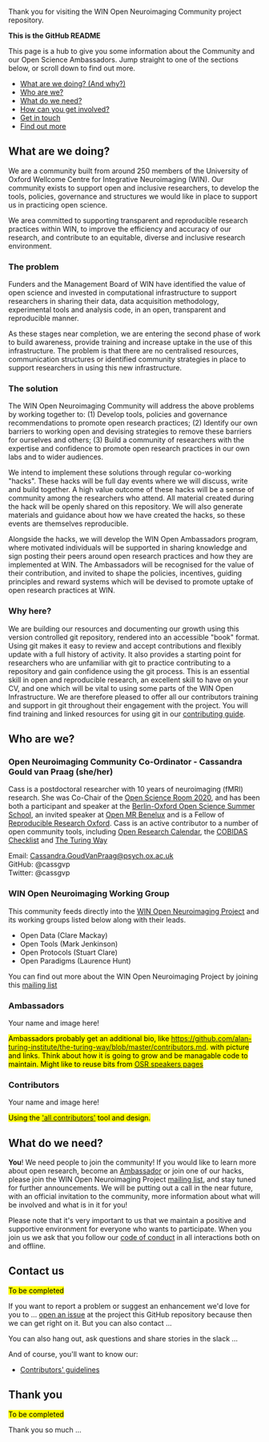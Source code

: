 <!-- Note from mkdocs: "If both an indx.md and a README.md are in the same directorfy, mkdocs will render the index file" and the README will still be rendered on github (https://www.mkdocs.org/user-guide/writing-your-docs/). Adding frontmatter to README breaks it." -->

Thank you for visiting the WIN Open Neuroimaging Community project repository.

**This is the GitHub README**

This page is a hub to give you some information about the Community and our Open Science Ambassadors. Jump straight to one of the sections below, or scroll down to find out more.

* [What are we doing? (And why?)](#what-are-we-doing)
* [Who are we?](#who-are-we)
* [What do we need?](#what-do-we-need)
* [How can you get involved?](#get-involved)
* [Get in touch](#contact-us)
* [Find out more](#find-out-more)
<!-- * [Understand the jargon](#glossary) -->

## What are we doing?

We are a community built from around 250 members of the University of Oxford Wellcome Centre for Integrative Neuroimaging (WIN). Our community exists to support open and inclusive researchers, to develop the tools, policies, governance and structures we would like in place to support us in practicing open science.

We area committed to supporting transparent and reproducible research practices within WIN, to improve the efficiency and accuracy of our research, and contribute to an equitable, diverse and inclusive research environment.

### The problem

Funders and the Management Board of WIN have identified the value of open science and invested in computational infrastructure to support researchers in sharing their data, data acquisition methodology, experimental tools and analysis code, in an open, transparent and reproducible manner.

As these stages near completion, we are entering the second phase of work to build awareness, provide training and increase uptake in the use of this infrastructure. The problem is that there are no centralised resources, communication structures or identified community strategies in place to support researchers in using this new infrastructure.

### The solution

The WIN Open Neuroimaging Community will address the above problems by working together to: (1) Develop tools, policies and governance recommendations to promote open research practices; (2) Identify our own barriers to working open and devising strategies to remove these barriers for ourselves and others; (3) Build a community of researchers with the expertise and confidence to promote open research practices in our own labs and to wider audiences.

We intend to implement these solutions through regular co-working "hacks". These hacks will be full day events where we will discuss, write and build together. A high value outcome of these hacks will be a sense of community among the researchers who attend. All material created during the hack will be openly shared on this repository. We will also generate materials and guidance about how we have created the hacks, so these events are themselves reproducible.

Alongside the hacks, we will develop the WIN Open Ambassadors program, where motivated individuals will be supported in sharing knowledge and sign posting their peers around open research practices and how they are implemented at WIN. The Ambassadors will be recognised for the value of their contribution, and invited to shape the policies, incentives, guiding principles and reward systems which will be devised to promote uptake of open research practices at WIN.

### Why here?

We are building our resources and documenting our growth using this version controlled git repository, rendered into an accessible "book" format. Using git makes it easy to review and accept contributions and flexibly update with a full history of activity. It also provides a starting point for researchers who are unfamiliar with git to practice contributing to a repository and gain confidence using the git process. This is an essential skill in open and reproducible research, an excellent skill to have on your CV, and one which will be vital to using some parts of the WIN Open Infrastructure. We are therefore pleased to offer all our contributors training and support in git throughout their engagement with the project. You will find training and linked resources for using git in our [contributing guide](CONTRIBUTING.md).

## Who are we?

### Open Neuroimaging Community Co-Ordinator - Cassandra Gould van Praag (she/her)

Cass is a postdoctoral researcher with 10 years of neuroimaging (fMRI) research. She was Co-Chair of the [Open Science Room 2020](https://ohbm.github.io/osr2020/), and has been both a participant and speaker at the [Berlin-Oxford Open Science Summer School](https://www.nds.ox.ac.uk/events/oxford-berlin-summer-school-on-open-research-2019), an invited speaker at [Open MR Benelux](https://openmrbenelux.github.io/) and is a Fellow of [Reproducible Research Oxford](https://ox.ukrn.org/). Cass is an active contributor to a number of open community tools, including [Open Research Calendar](https://openresearchcalendar.github.io/Open-Research-Calendar/), the [COBIDAS Checklist](https://github.com/Remi-Gau/COBIDAS_chckls) and [The Turing Way](https://the-turing-way.netlify.com/introduction/introduction)

Email: Cassandra.GoudVanPraag@psych.ox.ac.uk  
GitHub: @cassgvp  
Twitter: @cassgvp

### WIN Open Neuroimaging Working Group

This community feeds directly into the [WIN Open Neuroimaging Project](https://www.win.ox.ac.uk/open-neuroimaging/open-neuroimaging-project) and its working groups listed below along with their leads.

* Open Data (Clare Mackay)
* Open Tools (Mark Jenkinson)
* Open Protocols (Stuart Clare)
* Open Paradigms (Laurence Hunt)

You can find out more about the WIN Open Neuroimaging Project by joining this [mailing list](https://mail.fmrib.ox.ac.uk/mailman/listinfo/win-open-imaging)

### Ambassadors
Your name and image here!

<mark>Ambassadors probably get an additional bio, like https://github.com/alan-turing-institute/the-turing-way/blob/master/contributors.md. with picture and links. Think about how it is going to grow and be managable code to maintain. Might like to reuse bits from [OSR speakers pages](https://ohbm.github.io/osr2020/speakers/)

### Contributors
Your name and image here!

<mark>Using the ['all contributors'](https://github.com/all-contributors/all-contributors) tool and design.

## What do we need?

**You**! We need people to join the community! If you would like to learn more about open research, become an [Ambassador](ambassadors/OpenAmbassadors.md) or join one of our hacks, please join the WIN Open Neuroimaging Project [mailing list](https://mail.fmrib.ox.ac.uk/mailman/listinfo/win-open-imaging), and stay tuned for further announcements. We will be putting out a call in the near future, with an official invitation to the community, more information about what will be involved and what is in it for you!

Please note that it's very important to us that we maintain a positive and supportive environment for everyone who wants to participate. When you join us we ask that you follow our [code of conduct](/docs/CODE_OF_CONDUCT.md) in all interactions both on and offline.


## Contact us

<mark>To be completed</mark>

If you want to report a problem or suggest an enhancement we'd love for you to ... [open an issue](../../issues) at the project this GitHub repository because then we can get right on it. But you can also contact ...

You can also hang out, ask questions and share stories in the slack ...

<!-- ## Find out more

You might be interested in:

* Roadmap -->

And of course, you'll want to know our:

* [Contributors' guidelines](/docs/CONTRIBUTING.md)



## Thank you

<mark>To be completed</mark>

Thank you so much ...

<!-- ## Glossary -->


<!-- # Welcome

This repository contains materials for the cultivation of the University of Oxford Wellcome Centre for Integrative Neuroimaging (WIN) Open Neuroimaging Community.



This README is based on the [STEMM Role Models](https://github.com/KirstieJane/STEMMRoleModels) example highlighted as good practice in the OLS call on community repository essential materials ([week 4](./Week 4-LicenceReadmeCoc.md)).

***



I -->
